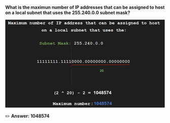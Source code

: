 **What is the maximun number of IP addresses that can be assigned to host on a local subnet that uses the 255.240.0.0 subnet mask?**


![alt text](maximum_number_ip_address.png)

:pencil2: **Answer:**
**1048574**